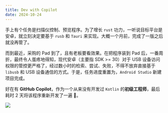 ```yaml
---
title: Dev with Copilot
date: 2024-10-24
---
```


手上有个任务是扫描仪控制、预览程序。为了增长 `rust` 功力，一听说目标平台是安卓，就立刻决定要基于 `rusb` 和 `Tauri` 来实现。大概一个月前，完成了一版之后就没再管了。

而到最近，采购的 Pad 到了，且有老板要看效果。在把程序装到 Pad 后，一番周折，最终令人蛋疼地得知，现代安卓（主要指 SDK >= 30）对于 USB 设备访问权限的管控更严格了，经过数小时的检索、尝试、失败，不得不放弃直接基于 `libusb` 和 USB 设备通信的方式。于是，任务进度重置为，`Android Studio` 新建项目完成。

好在有 **GitHub Copilot**，作为一个从来没有开发过 `Kotlin` 的**初级工程师**，最后耗时 2 天将该程序重新开发了一遍 🎉。

![](/usb_scan.png)

